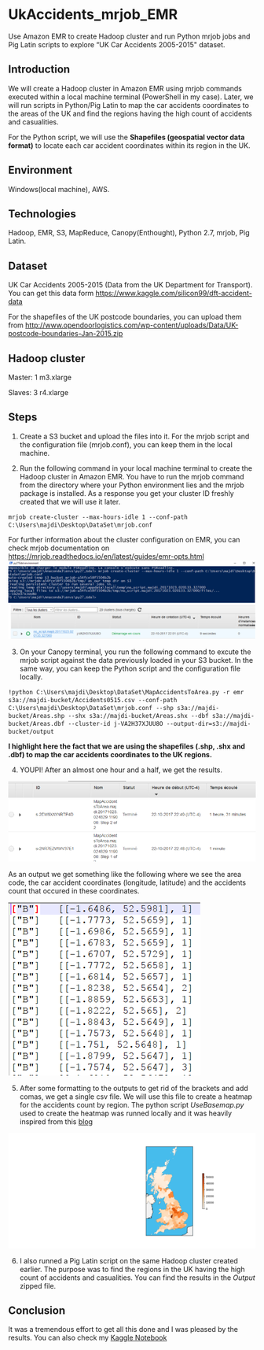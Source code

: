# UkAccidents_mrjob_EMR
Use Amazon EMR to create Hadoop cluster and run Python mrjob jobs and Pig Latin scripts to explore “UK Car Accidents 2005-2015" dataset.

## Introduction
We will create a Hadoop cluster in Amazon EMR using mrjob commands executed within a local machine terminal (PowerShell in my case). Later, we will run scripts in Python/Pig Latin to map the car accidents coordinates to the areas of the UK and find the regions having the high count of accidents and casualities.

For the Python script, we will use the **Shapefiles (geospatial vector data format)** to locate each car accident coordinates within its region in the UK.

## Environment
Windows(local machine), AWS.
## Technologies
Hadoop, EMR, S3, MapReduce, Canopy(Enthought), Python 2.7, mrjob, Pig Latin.

## Dataset
UK Car Accidents 2005-2015 (Data from the UK Department for Transport).
You can get this data form https://www.kaggle.com/silicon99/dft-accident-data

For the shapefiles of the UK postcode boundaries, you can upload them from http://www.opendoorlogistics.com/wp-content/uploads/Data/UK-postcode-boundaries-Jan-2015.zip

## Hadoop cluster
Master: 1 m3.xlarge

Slaves: 3 r4.xlarge


## Steps
1. Create a S3 bucket and upload the files into it. For the mrjob script and the configuration file (mrjob.conf), you can keep them in the local machine.

2. Run the following command in your local machine terminal to create the Hadoop cluster in Amazon EMR. You have to run the mrjob command from the directory where your Python environment lies and the mrjob package is installed. As a response you get your cluster ID freshly created that we will use it later.
```
mrjob create-cluster --max-hours-idle 1 --conf-path C:\Users\majdi\Desktop\DataSet\mrjob.conf 
```
For further information about the cluster configuration on EMR, you can check mrjob documentation on https://mrjob.readthedocs.io/en/latest/guides/emr-opts.html
![](Images/image1.png)
![](Images/image2.png)

3. On your Canopy terminal, you run the following command to excute the mrjob script against the data previously loaded in your S3 bucket. In the same way, you can keep the Python script and the configuration file locally.
~~~~
!python C:\Users\majdi\Desktop\DataSet\MapAccidentsToArea.py -r emr s3a://majdi-bucket/Accidents0515.csv --conf-path  C:\Users\majdi\Desktop\DataSet\mrjob.conf --shp s3a://majdi-bucket/Areas.shp --shx s3a://majdi-bucket/Areas.shx --dbf s3a://majdi-bucket/Areas.dbf --cluster-id j-VA2H37XJUU8O --output-dir=s3://majdi-bucket/output
~~~~
**I highlight here the fact that we are using the shapefiles (.shp, .shx and .dbf) to map the car accidents coordinates to the UK regions.**

4. YOUPI! After an almost one hour and a half, we get the results.

![](Images/image3.png)

As an output we get something like the following where we see the area code, the car accident coordinates (longitude, latitude) and the accidents count that occured in these coordinates.

![](Images/image4.png)

5. After some formatting to the outputs to get rid of the brackets and add comas, we get a single csv file. We will use this file to create a heatmap for the accidents count by region. The python script *UseBasemap.py* used to create the heatmap was runned locally and it was heavily inspired from this [blog](https://www.datadependence.com/2016/06/creating-map-visualisations-in-python/)

![](Images/uk_accidents.png)

6. I also runned a Pig Latin script on the same Hadoop cluster created earlier. The purpose was to find the regions in the UK having the high count of accidents and casualities. You can find the results in the *Output* zipped file.

## Conclusion
It was a tremendous effort to get all this done and I was pleased by the results. You can also check my [Kaggle Notebook](https://www.kaggle.com/msaghrouni/exploration-and-visualization-using-shapefiles)

